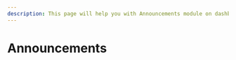 ```yaml
---
description: This page will help you with Announcements module on dashboard
---
```


# Announcements

